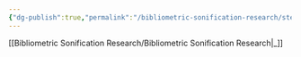 ```yaml
---
{"dg-publish":true,"permalink":"/bibliometric-sonification-research/steps/dataset-analysis/","noteIcon":""}
---
```


[[Bibliometric Sonification Research/Bibliometric Sonification Research\|_]]
